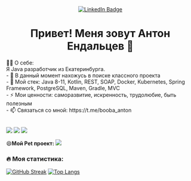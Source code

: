
<div id="badges" align="center">
  <a href="https://www.linkedin.com/in/anton-endaltsev/">
  <img src="https://img.shields.io/badge/LinkedIn-blue?style=for-the-badge&logo=linkedin&logoColor=white" alt="LinkedIn Badge"/>
  </a>
  <br/>
  <img src="https://komarev.com/ghpvc/?username=AntonEndaltsev&style=flat-square&color=blue" alt=""/>
  <br/>
  <h1>
  Привет! Меня зовут Антон Ендальцев 👋
    
  </h1>
  </div>
  👨‍💻 О себе:<br/>
Я Java разработчик из Екатеринбурга.<br/>
- 🔭 В данный момент нахожусь в поиске классного проекта<br/>
- 🌱 Мой стек: Java 8-11, Kotlin, REST, SOAP, Docker, Kubernetes, Spring Framework, PostgreSQL, Maven, Gradle, MVC<br/>
- ⚡ Мои ценности: саморазвитие, искренность, трудолюбие, быть полезным<br/>
- 📫 Связаться со мной: https://t.me/booba_anton <br/> <br/>
<p>
        <img src="https://img.shields.io/badge/java-blue">
        <img src="https://img.shields.io/badge/docker-blue">
        <img src="https://img.shields.io/badge/intellij idea-blue">
</p>
<p>
😄<b>Мой Pet проект:</b>
  <a href="https://github.com/AntonEndaltsev/TestSite">
  <img src="https://img.shields.io/badge/CRUD_APP-blue"/>
  </a>
</p>

### 🔥 Моя статистика:<br/>
[![GitHub Streak](https://streak-stats.demolab.com?user=AntonEndaltsev&theme=transparent&hide_border=true&mode=weekly&fire=FF2222&dates=2C68F6&currStreakLabel=2C68F6&currStreakNum=2C68F6)](https://git.io/streak-stats)
[![Top Langs](https://github-readme-stats.vercel.app/api/top-langs/?username=AntonEndaltsev&layout=compact&theme=vision-friendly-dark)](https://github.com/anuraghazra/github-readme-stats)
    


